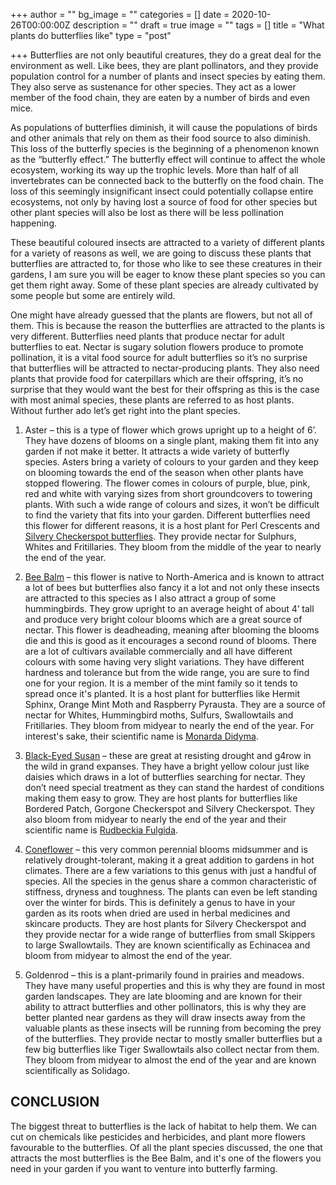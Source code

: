 +++
author = ""
bg_image = ""
categories = []
date = 2020-10-26T00:00:00Z
description = ""
draft = true
image = ""
tags = []
title = "What plants do butterflies like"
type = "post"

+++
Butterflies are not only beautiful creatures, they do a great deal for the environment as well. Like bees, they are plant pollinators, and they provide population control for a number of plants and insect species by eating them. They also serve as sustenance for other species. They act as a lower member of the food chain, they are eaten by a number of birds and even mice.

As populations of butterflies diminish, it will cause the populations of birds and other animals that rely on them as their food source to also diminish. This loss of the butterfly species is the beginning of a phenomenon known as the “butterfly effect.” The butterfly effect will continue to affect the whole ecosystem, working its way up the trophic levels. More than half of all invertebrates can be connected back to the butterfly on the food chain. The loss of this seemingly insignificant insect could potentially collapse entire ecosystems, not only by having lost a source of food for other species but other plant species will also be lost as there will be less pollination happening.

These beautiful coloured insects are attracted to a variety of different plants for a variety of reasons as well, we are going to discuss these plants that butterflies are attracted to, for those who like to see these creatures in their gardens, I am sure you will be eager to know these plant species so you can get them right away. Some of these plant species are already cultivated by some people but some are entirely wild.

One might have already guessed that the plants are flowers, but not all of them. This is because the reason the butterflies are attracted to the plants is very different. Butterflies need plants that produce nectar for adult butterflies to eat. Nectar is sugary solution flowers produce to promote pollination, it is a vital food source for adult butterflies so it’s no surprise that butterflies will be attracted to nectar-producing plants. They also need plants that provide food for caterpillars which are their offspring, it’s no surprise that they would want the best for their offspring as this is the case with most animal species, these plants are referred to as host plants. Without further ado let’s get right into the plant species.

1. Aster – this is a type of flower which grows upright up to a height of 6’. They have dozens of blooms on a single plant, making them fit into any garden if not make it better. It attracts a wide variety of butterfly species. Asters bring a variety of colours to your garden and they keep on blooming towards the end of the season when other plants have stopped flowering. The flower comes in colours of purple, blue, pink, red and white with varying sizes from short groundcovers to towering plants. With such a wide range of colours and sizes, it won’t be difficult to find the variety that fits into your garden. Different butterflies need this flower for different reasons, it is a host plant for Perl Crescents and [Silvery Checkerspot butterflies](https://en.wikipedia.org/wiki/Chlosyne_nycteis). They provide nectar for Sulphurs, Whites and Fritillaries. They bloom from the middle of the year to nearly the end of the year.

2. [Bee Balm](https://www.almanac.com/plant/bee-balm) – this flower is native to North-America and is known to attract a lot of bees but butterflies also fancy it a lot and not only these insects are attracted to this species as I also attract a group of some hummingbirds. They grow upright to an average height of about 4’ tall and produce very bright colour blooms which are a great source of nectar. This flower is deadheading, meaning after blooming the blooms die and this is good as it encourages a second round of blooms. There are a lot of cultivars available commercially and all have different colours with some having very slight variations. They have different hardness and tolerance but from the wide range, you are sure to find one for your region. It is a member of the mint family so it tends to spread once it's planted. It is a host plant for butterflies like Hermit Sphinx, Orange Mint Moth and Raspberry Pyrausta. They are a source of nectar for Whites, Hummingbird moths, Sulfurs, Swallowtails and Fritillaries. They bloom from midyear to nearly the end of the year. For interest's sake, their scientific name is [Monarda Didyma](https://en.wikipedia.org/wiki/Monarda_didyma).

3. [Black-Eyed Susan](https://www.almanac.com/plant/black-eyed-susans) – these are great at resisting drought and g4row in the wild in grand expanses. They have a bright yellow colour just like daisies which draws in a lot of butterflies searching for nectar. They don’t need special treatment as they can stand the hardest of conditions making them easy to grow. They are host plants for butterflies like Bordered Patch, Gorgone Checkerspot and Silvery Checkerspot. They also bloom from midyear to nearly the end of the year and their scientific name is [Rudbeckia Fulgida](https://www.missouribotanicalgarden.org/PlantFinder/PlantFinderDetails.aspx?kempercode=g630).

4. [Coneflower](https://www.gardendesign.com/flowers/coneflower.html) – this very common perennial blooms midsummer and is relatively drought-tolerant, making it a great addition to gardens in hot climates. There are a few variations to this genus with just a handful of species. All the species in the genus share a common characteristic of stiffness, dryness and toughness. The plants can even be left standing over the winter for birds. This is definitely a genus to have in your garden as its roots when dried are used in herbal medicines and skincare products. They are host plants for Silvery Checkerspot and they provide nectar for a wide range of butterflies from small Skippers to large Swallowtails. They are known scientifically as Echinacea and bloom from midyear to almost the end of the year.

5. Goldenrod – this is a plant-primarily found in prairies and meadows. They have many useful properties and this is why they are found in most garden landscapes. They are late blooming and are known for their ability to attract butterflies and other pollinators, this is why they are better planted near gardens as they will draw insects away from the valuable plants as these insects will be running from becoming the prey of the butterflies. They provide nectar to mostly smaller butterflies but a few big butterflies like Tiger Swallowtails also collect nectar from them. They bloom from midyear to almost the end of the year and are known scientifically as Solidago.

## **CONCLUSION**

The biggest threat to butterflies is the lack of habitat to help them. We can cut on chemicals like pesticides and herbicides, and plant more flowers favourable to the butterflies. Of all the plant species discussed, the one that attracts the most butterflies is the Bee Balm, and it's one of the flowers you need in your garden if you want to venture into butterfly farming.